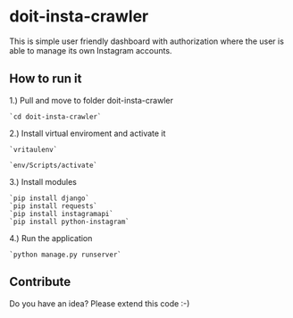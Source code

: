 # doit-insta-crawler

This is simple user friendly dashboard with authorization where the user is able to manage its own Instagram accounts.

## How to run it

1.) Pull and move to folder doit-insta-crawler

    `cd doit-insta-crawler`
    
2.) Install virtual enviroment and activate it

    `vritaulenv`
    
    `env/Scripts/activate`
    
3.) Install modules

    `pip install django`
    `pip install requests`
    `pip install instagramapi`
    `pip install python-instagram`

4.) Run the application
    
    `python manage.py runserver`
    
## Contribute

Do you have an idea? Please extend this code :-)
